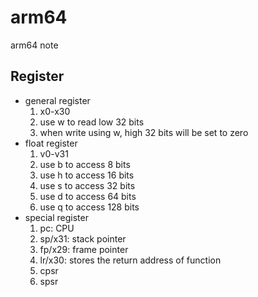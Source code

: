 # arm64

arm64 note

## Register

- general register
  1. x0-x30
  2. use w to read low 32 bits
  3. when write using w, high 32 bits will be set to zero
- float register
  1. v0-v31
  2. use b to access 8 bits
  3. use h to access 16 bits
  4. use s to access 32 bits
  5. use d to access 64 bits
  6. use q to access 128 bits
- special register
  1. pc: CPU
  2. sp/x31: stack pointer
  3. fp/x29: frame pointer
  4. lr/x30: stores the return address of function
  5. cpsr
  6. spsr
